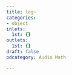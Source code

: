 ```yaml
---
title: log~
categories:
- object
inlets:
  1st: {}
outlets:
  1st: {}
draft: false
pdcategory: Audio Math

---
```


